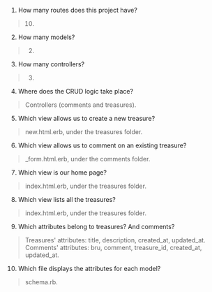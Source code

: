 1. How many routes does this project have?
> 10.
2. How many models?
> 2. 
3. How many controllers?
> 3. 
4. Where does the CRUD logic take place?
> Controllers (comments and treasures).
5. Which view allows us to create a new treasure?
> new.html.erb, under the treasures folder.
6. Which view allows us to comment on an existing treasure?
> _form.html.erb, under the comments folder.
7. Which view is our home page?
> index.html.erb, under the treasures folder.
8. Which view lists all the treasures?
> index.html.erb, under the treasures folder.
9. Which attributes belong to treasures? And comments?
> Treasures' attributes: title, description, created_at, updated_at.
> Comments' attributes: bru, comment, treasure_id, created_at, updated_at.
10. Which file displays the attributes for each model?
> schema.rb.